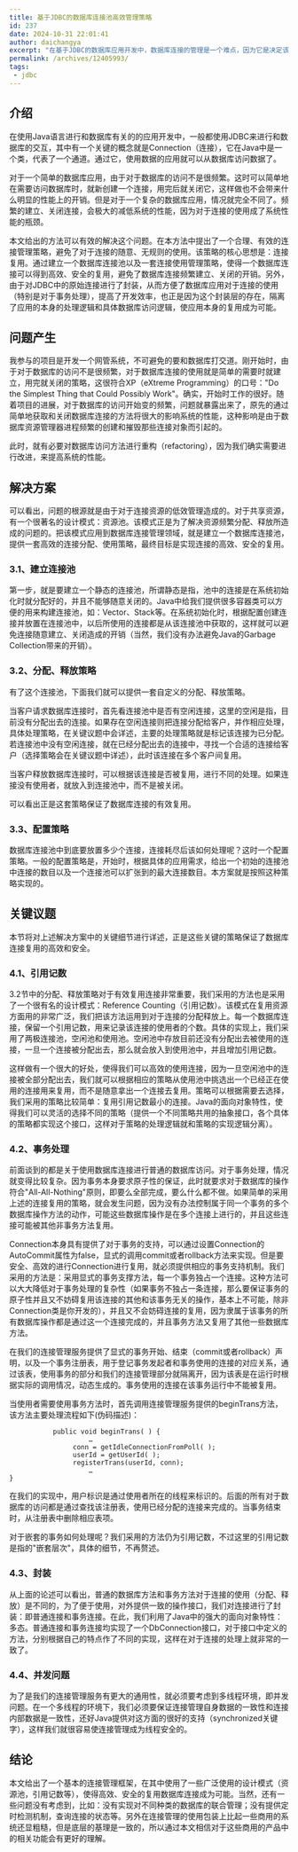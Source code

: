```yaml
---
title: 基于JDBC的数据库连接池高效管理策略
id: 237
date: 2024-10-31 22:01:41
author: daichangya
excerpt: "在基于JDBC的数据库应用开发中，数据库连接的管理是一个难点，因为它是决定该应用性能的一个重要因素。本文在对数据库连接进行透彻分析的基础上，提出并实现了一个高效的连接管理策略，使得开发高性能的数据库应用变得相对容易。特别是，对于连接管理中的两个难点：事务和多线程问题进行了深入的剖析，并给出了一个基于设计模式的解决方案"
permalink: /archives/12405993/
tags: 
 - jdbc
---
```


## 介绍

在使用Java语言进行和数据库有关的的应用开发中，一般都使用JDBC来进行和数据库的交互，其中有一个关键的概念就是Connection（连接），它在Java中是一个类，代表了一个通道。通过它，使用数据的应用就可以从数据库访问数据了。

对于一个简单的数据库应用，由于对于数据库的访问不是很频繁。这时可以简单地在需要访问数据库时，就新创建一个连接，用完后就关闭它，这样做也不会带来什么明显的性能上的开销。但是对于一个复杂的数据库应用，情况就完全不同了。频繁的建立、关闭连接，会极大的减低系统的性能，因为对于连接的使用成了系统性能的瓶颈。

本文给出的方法可以有效的解决这个问题。在本方法中提出了一个合理、有效的连接管理策略，避免了对于连接的随意、无规则的使用。该策略的核心思想是：连接复用。通过建立一个数据库连接池以及一套连接使用管理策略，使得一个数据库连接可以得到高效、安全的复用，避免了数据库连接频繁建立、关闭的开销。另外，由于对JDBC中的原始连接进行了封装，从而方便了数据库应用对于连接的使用（特别是对于事务处理），提高了开发效率，也正是因为这个封装层的存在，隔离了应用的本身的处理逻辑和具体数据库访问逻辑，使应用本身的复用成为可能。

## 问题产生

我参与的项目是开发一个网管系统，不可避免的要和数据库打交道。刚开始时，由于对于数据库的访问不是很频繁，对于数据库连接的使用就是简单的需要时就建立，用完就关闭的策略，这很符合XP（eXtreme Programming）的口号："Do the Simplest Thing that Could Possibly Work"。确实，开始时工作的很好。随着项目的进展，对于数据库的访问开始变的频繁，问题就暴露出来了，原先的通过简单地获取和关闭数据库连接的方法将很大的影响系统的性能，这种影响是由于数据库资源管理器进程频繁的创建和摧毁那些连接对象而引起的。

此时，就有必要对数据库访问方法进行重构（refactoring），因为我们确实需要进行改进，来提高系统的性能。

## 解决方案

可以看出，问题的根源就是由于对于连接资源的低效管理造成的。对于共享资源，有一个很著名的设计模式：资源池。该模式正是为了解决资源频繁分配、释放所造成的问题的。把该模式应用到数据库连接管理领域，就是建立一个数据库连接池，提供一套高效的连接分配、使用策略，最终目标是实现连接的高效、安全的复用。

### 3.1、建立连接池

第一步，就是要建立一个静态的连接池，所谓静态是指，池中的连接是在系统初始化时就分配好的，并且不能够随意关闭的。Java中给我们提供很多容器类可以方便的用来构建连接池，如：Vector、Stack等。在系统初始化时，根据配置创建连接并放置在连接池中，以后所使用的连接都是从该连接池中获取的，这样就可以避免连接随意建立、关闭造成的开销（当然，我们没有办法避免Java的Garbage Collection带来的开销）。

### 3.2、分配、释放策略

有了这个连接池，下面我们就可以提供一套自定义的分配、释放策略。

当客户请求数据库连接时，首先看连接池中是否有空闲连接，这里的空闲是指，目前没有分配出去的连接。如果存在空闲连接则把连接分配给客户，并作相应处理，具体处理策略，在关键议题中会详述，主要的处理策略就是标记该连接为已分配。若连接池中没有空闲连接，就在已经分配出去的连接中，寻找一个合适的连接给客户（选择策略会在关键议题中详述），此时该连接在多个客户间复用。

当客户释放数据库连接时，可以根据该连接是否被复用，进行不同的处理。如果连接没有使用者，就放入到连接池中，而不是被关闭。

可以看出正是这套策略保证了数据库连接的有效复用。

### 3.3、配置策略

数据库连接池中到底要放置多少个连接，连接耗尽后该如何处理呢？这时一个配置策略。一般的配置策略是，开始时，根据具体的应用需求，给出一个初始的连接池中连接的数目以及一个连接池可以扩张到的最大连接数目。本方案就是按照这种策略实现的。

## 关键议题

本节将对上述解决方案中的关键细节进行详述，正是这些关键的策略保证了数据库连接复用的高效和安全。

### 4.1、引用记数

3.2节中的分配、释放策略对于有效复用连接非常重要，我们采用的方法也是采用了一个很有名的设计模式：Reference Counting（引用记数）。该模式在复用资源方面用的非常广泛，我们把该方法运用到对于连接的分配释放上。每一个数据库连接，保留一个引用记数，用来记录该连接的使用者的个数。具体的实现上，我们采用了两极连接池，空闲池和使用池。空闲池中存放目前还没有分配出去被使用的连接，一旦一个连接被分配出去，那么就会放入到使用池中，并且增加引用记数。

这样做有一个很大的好处，使得我们可以高效的使用连接，因为一旦空闲池中的连接被全部分配出去，我们就可以根据相应的策略从使用池中挑选出一个已经正在使用的连接用来复用，而不是随意拿出一个连接去复用。策略可以根据需要去选择，我们采用的策略比较简单：复用引用记数最小的连接。Java的面向对象特性，使得我们可以灵活的选择不同的策略（提供一个不同策略共用的抽象接口，各个具体的策略都实现这个接口，这样对于策略的处理逻辑就和策略的实现逻辑分离）。

### 4.2、事务处理

前面谈到的都是关于使用数据库连接进行普通的数据库访问。对于事务处理，情况就变得比较复杂。因为事务本身要求原子性的保证，此时就要求对于数据库的操作符合"All-All-Nothing"原则，即要么全部完成，要么什么都不做。如果简单的采用上述的连接复用的策略，就会发生问题，因为没有办法控制属于同一个事务的多个数据库操作方法的动作，可能这些数据库操作是在多个连接上进行的，并且这些连接可能被其他非事务方法复用。

Connection本身具有提供了对于事务的支持，可以通过设置Connection的AutoCommit属性为false，显式的调用commit或者rollback方法来实现。但是要安全、高效的进行Connection进行复用，就必须提供相应的事务支持机制。我们采用的方法是：采用显式的事务支撑方法，每一个事务独占一个连接。这种方法可以大大降低对于事务处理的复杂性（如果事务不独占一条连接，那么要保证事务的原子性并且又不妨碍复用该连接的其他和该事务无关的操作，基本上不可能，除非Connection类是你开发的），并且又不会妨碍连接的复用，因为隶属于该事务的所有数据库操作都是通过这一个连接完成的，并且事务方法又复用了其他一些数据库方法。

在我们的连接管理服务提供了显式的事务开始、结束（commit或者rollback）声明，以及一个事务注册表，用于登记事务发起者和事务使用的连接的对应关系，通过该表，使用事务的部分和我们的连接管理部分就隔离开，因为该表是在运行时根据实际的调用情况，动态生成的。事务使用的连接在该事务运行中不能被复用。

当使用者需要使用事务方法时，首先调用连接管理服务提供的beginTrans方法，该方法主要处理流程如下(伪码描述)：

```
           public void beginTrans( ) {
                    …
                conn = getIdleConnectionFromPoll( );
                userId = getUserId( );
                registerTrans(userId, conn);
                    …
}
```

在我们的实现中，用户标识是通过使用者所在的线程来标识的。后面的所有对于数据库的访问都是通过查找该注册表，使用已经分配的连接来完成的。当事务结束时，从注册表中删除相应表项。

对于嵌套的事务如何处理呢？我们采用的方法仍为引用记数，不过这里的引用记数是指的"嵌套层次"，具体的细节，不再赘述。

### 4.3、封装

从上面的论述可以看出，普通的数据库方法和事务方法对于连接的使用（分配、释放）是不同的，为了便于使用，对外提供一致的操作接口，我们对连接进行了封装：即普通连接和事务连接。在此，我们利用了Java中的强大的面向对象特性：多态。普通连接和事务连接均实现了一个DbConnection接口，对于接口中定义的方法，分别根据自己的特点作了不同的实现，这样在对于连接的处理上就非常的一致了。

### 4.4、并发问题

为了是我们的连接管理服务有更大的通用性，就必须要考虑到多线程环境，即并发问题。在一个多线程的环境下，我们必须要保证连接管理自身数据的一致性和连接内部数据是一致性，还好Java提供对这方面的很好的支持（synchronized关键字），这样我们就很容易使连接管理成为线程安全的。

## 结论

本文给出了一个基本的连接管理框架，在其中使用了一些广泛使用的设计模式（资源池，引用记数等），使得高效、安全的复用数据库连接成为可能。当然，还有一些问题没有考虑到，比如：没有实现对不同种类的数据库的联合管理；没有提供定时检测机制，查询连接的状态等。另外在连接管理的使用包装上比起一些商用的系统还显粗糙，但是底层的基理是一致的，所以通过本文相信对于这些商用的产品中的相关功能会有更好的理解。
